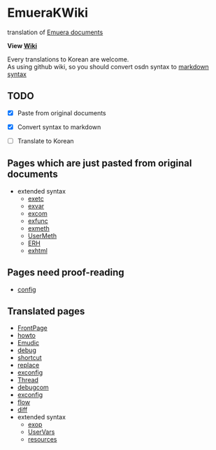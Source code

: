 # EmueraKWiki
translation of [Emuera documents](https://osdn.net/projects/emuera/wiki/FrontPage)

**View [Wiki](https://github.com/mosochu/EmueraKWiki/wiki)**

Every translations to Korean are welcome.  
As using github wiki, so you should convert osdn syntax to [markdown](https://gist.github.com/ihoneymon/652be052a0727ad59601, "Korean Tutorial") [syntax](https://github.com/adam-p/markdown-here/wiki/Markdown-Cheatsheet, "English Tutorial")

## TODO
- [x] Paste from original documents
- [x] Convert syntax to markdown
- [ ] Translate to Korean


## Pages which are just pasted from original documents
* extended syntax
  * [exetc](../../wiki/exetc)
  * [exvar](../../wiki/exvar)
  * [excom](../../wiki/excom)
  * [exfunc](../../wiki/exfunc)
  * [exmeth](../../wiki/exmeth)
  * [UserMeth](../../wiki/UserMeth)
  * [ERH](../../wiki/ERH)
  * [exhtml](../../wiki/exhtml)

## Pages need proof-reading
* [config](../../wiki/config)


## Translated pages
* [FrontPage](../../wiki/home)
* [howto](../../wiki/howto)
* [Emudic](../../wiki/Emudic)
* [debug](../../wiki/debug)
* [shortcut](../../wiki/shortcut)
* [replace](../../wiki/replace)
* [exconfig](../../wiki/exconfig)
* [Thread](../../wiki/Thread)
* [debugcom](../../wiki/debugcom)
* [exconfig](../../wiki/exconfig)
* [flow](../../wiki/flow)
* [diff](../../wiki/diff)
* extended syntax
  * [exop](../../wiki/exop)
  * [UserVars](../../wiki/UserVars)
  * [resources](../../wiki/resources)
